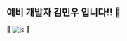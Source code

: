 ## 예비 개발자 김민우 입니다!! 👋



🔨 ![js](https://img.shields.io/badge/JavaScript-F7DF1E?style=for-the-badge&logo=JavaScript&logoColor=white)
 🔨

